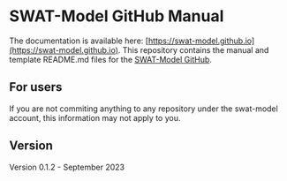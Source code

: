 # SWAT-Model GitHub Manual
The documentation is available here: [https://swat-model.github.io](https://swat-model.github.io). This repository contains the manual and template README.md files for the [SWAT-Model GitHub](https://github.com/swat-model/). 

## For users
If you are not commiting anything to any repository under the swat-model account, this information may not apply to you.

## Version
Version 0.1.2 - September 2023
